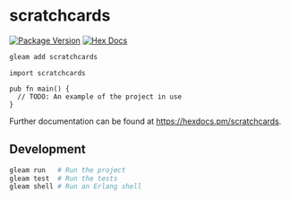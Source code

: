# scratchcards

[![Package Version](https://img.shields.io/hexpm/v/scratchcards)](https://hex.pm/packages/scratchcards)
[![Hex Docs](https://img.shields.io/badge/hex-docs-ffaff3)](https://hexdocs.pm/scratchcards/)

```sh
gleam add scratchcards
```
```gleam
import scratchcards

pub fn main() {
  // TODO: An example of the project in use
}
```

Further documentation can be found at <https://hexdocs.pm/scratchcards>.

## Development

```sh
gleam run   # Run the project
gleam test  # Run the tests
gleam shell # Run an Erlang shell
```
